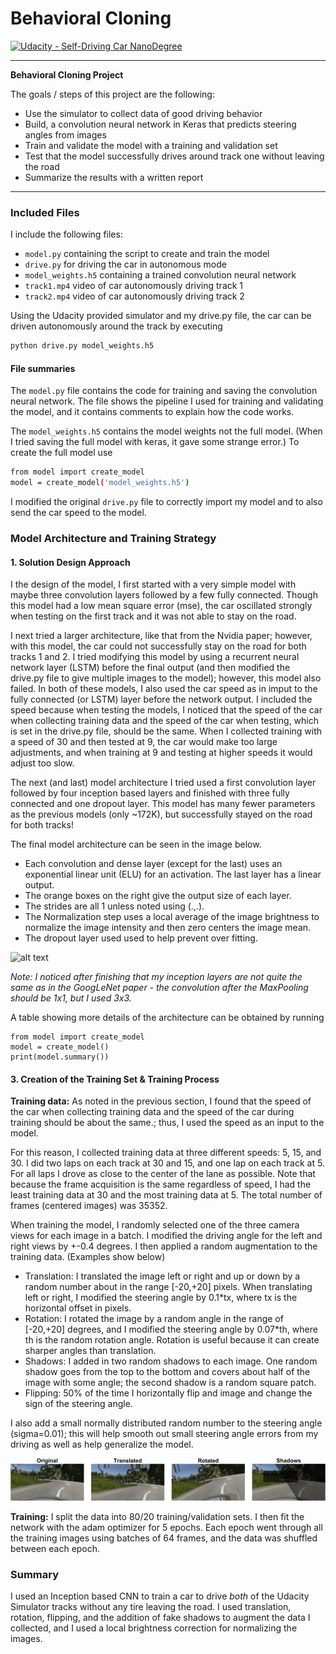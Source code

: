 # **Behavioral Cloning**

[![Udacity - Self-Driving Car NanoDegree](https://s3.amazonaws.com/udacity-sdc/github/shield-carnd.svg)](http://www.udacity.com/drive)

---
**Behavioral Cloning Project**

The goals / steps of this project are the following:
* Use the simulator to collect data of good driving behavior
* Build, a convolution neural network in Keras that predicts steering angles from images
* Train and validate the model with a training and validation set
* Test that the model successfully drives around track one without leaving the road
* Summarize the results with a written report

[//]: # (Image References)

[image1]: ./examples/CarND_BehavioralCloning_Model.png "Model Visualization"
[image2]: ./examples/image_augmentation.png "Augmentation"
[image3]: ./examples/placeholder_small.png "Recovery Image"
[image4]: ./examples/placeholder_small.png "Recovery Image"
[image5]: ./examples/placeholder_small.png "Recovery Image"
[image6]: ./examples/placeholder_small.png "Normal Image"
[image7]: ./examples/placeholder_small.png "Flipped Image"

---
### Included Files

I include the following files:
* `model.py` containing the script to create and train the model
* `drive.py` for driving the car in autonomous mode
* `model_weights.h5` containing a trained convolution neural network
* `track1.mp4` video of car autonomously driving track 1
* `track2.mp4` video of car autonomously driving track 2

Using the Udacity provided simulator and my drive.py file, the car can be driven autonomously around the track by executing
```sh
python drive.py model_weights.h5
```

#### File summaries

The `model.py` file contains the code for training and saving the convolution neural network. The file shows the pipeline I used for training and validating the model, and it contains comments to explain how the code works.

The `model_weights.h5` contains the model weights not the full model. (When I tried saving the full model with keras, it gave some strange error.) To create the full model use
```sh
from model import create_model
model = create_model('model_weights.h5')
```

I modified the original `drive.py` file to correctly import my model and to also send the car speed to the model.

### Model Architecture and Training Strategy

#### 1. Solution Design Approach

I the design of the model, I first started with a very simple model with maybe three convolution layers followed by a few fully connected. Though this model had a low mean square error (mse), the car oscillated strongly when testing on the first track and it was not able to stay on the road.

I next tried a larger architecture, like that from the Nvidia paper; however, with this model, the car could not successfully stay on the road for both tracks 1 and 2. I tried modifying this model by using a recurrent neural network layer (LSTM) before the final output (and then modified the drive.py file to give multiple images to the model); however, this model also failed. In both of these models, I also used the car speed as in imput to the fully connected (or LSTM) layer before the network output. I included the speed because when testing the models, I noticed that the speed of the car when collecting training data and the speed of the car when testing, which is set in the drive.py file, should be the same. When I collected training with a speed of 30 and then tested at 9, the car would make too large adjustments, and when training at 9 and testing at higher speeds it would adjust too slow.

The next (and last) model architecture I tried used a first convolution layer followed by four inception based layers and finished with three fully connected and one dropout layer. This model has many fewer parameters as the previous models (only ~172K), but successfully stayed on the road for both tracks!

The final model architecture can be seen in the image below.
* Each convolution and dense layer (except for the last) uses an exponential linear unit (ELU) for an activation. The last layer has a linear output.
* The orange boxes on the right give the output size of each layer.
* The strides are all 1 unless noted using (.,.).
* The Normalization step uses a local average of the image brightness to normalize the image intensity and then zero centers the image mean.
* The dropout layer used used to help prevent over fitting.

![alt text][image1]

_Note: I noticed after finishing that my inception layers are not quite the same as in the GoogLeNet paper - the convolution after the MaxPooling should be 1x1, but I used 3x3._

A table showing more details of the architecture can be obtained by running
```sb
from model import create_model
model = create_model()
print(model.summary())
```

#### 3. Creation of the Training Set & Training Process

**Training data:**
As noted in the previous section, I found that the speed of the car when collecting training data and the speed of the car during training should be about the same.; thus, I used the speed as an input to the model.

For this reason, I collected training data at three different speeds: 5, 15, and 30. I did two laps on each track at 30 and 15, and one lap on each track at 5. For all laps I drove as close to the center of the lane as possible. Note that because the frame acquisition is the same regardless of speed, I had the least training data at 30 and the most training data at 5. The total number of frames (centered images) was 35352.

When training the model, I randomly selected one of the three camera views for each image in a batch. I modified the driving angle for the left and right views by +-0.4 degrees. I then applied a random augmentation to the training data. (Examples show below)
* Translation: I translated the image left or right and up or down by a random number about in the range [-20,+20] pixels. When translating left or right, I modified the steering angle by 0.1*tx, where tx is the horizontal offset in pixels.
* Rotation: I rotated the image by a random angle in the range of [-20,+20] degrees, and I modified the steering angle by 0.07*th, where th is the random rotation angle. Rotation is useful because it can create sharper angles than translation.
* Shadows: I added in two random shadows to each image. One random shadow goes from the top to the bottom and covers about half of the image with some angle; the second shadow is a random square patch.
* Flipping: 50% of the time I horizontally flip and image and change the sign of the steering angle.

I also add a small normally distributed random number to the steering angle (sigma=0.01); this will help smooth out small steering angle errors from my driving as well as help generalize the model.

![alt text][image2]

**Training:**
I split the data into 80/20 training/validation sets. I then fit the network with the adam optimizer for 5 epochs. Each epoch went through all the training images using batches of 64 frames, and the data was shuffled between each epoch.

### Summary
I used an Inception based CNN to train a car to drive _both_ of the Udacity Simulator tracks without any tire leaving the road. I used translation, rotation, flipping, and the addition of fake shadows to augment the data I collected, and I used a local brightness correction for normalizing the images.

